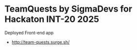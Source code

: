 # TeamQuests by SigmaDevs for Hackaton INT-20 2025

Deployed Front-end app
- http://team-quests.surge.sh/
